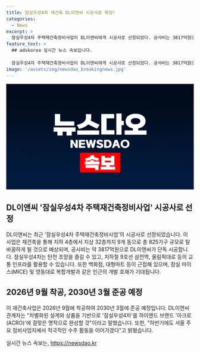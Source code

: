 ```yaml
---
title: 잠실우성4차 재건축 DL이앤씨 시공사로 확정!
categories:
  - News
excerpt: >
  잠실우성4차 주택재건축정비사업이 DL이앤씨에게 시공사로 선정되었다. 공사비는 3817억원으로, 2026년 9월 착공되어 2030년 3월 준공 예정이다. 이 사업은 지하 4층~지상 32층, 9개 동, 825가구 규모로 탈바꿈하며, 잠실 지역의 조망과 교통 인프라의 편의성을 갖추고 있다. DL이앤씨는 아크로(ACRO) 브랜드의 명작으로 완성할 예정이며, 서울 주요 정비사업지에서 적극적인 수주 활동을 계획 중이라고 전했다.
feature_text: >
  ## adskorea 실시간 뉴스 속보입니다.

  잠실우성4차 주택재건축정비사업이 DL이앤씨에게 시공사로 선정되었다. 공사비는 3817억원으로, 2026년 9월 착공되어 2030년 3월 준공 예정이다. 이 사업은 지하 4층~지상 32층, 9개 동, 825가구 규모로 탈바꿈하며, 잠실 지역의 조망과 교통 인프라의 편의성을 갖추고 있다. DL이앤씨는 아크로(ACRO) 브랜드의 명작으로 완성할 예정이며, 서울 주요 정비사업지에서 적극적인 수주 활동을 계획 중이라고 전했다.
image: '/assets/img/newsdao_breakingnews.jpg'
---
```


<p><img src="/assets/img/newsdao_breakingnews.jpg" alt="adskorea 속보" /></p>

<h2 data-ke-size="size26">DL이앤씨 '잠실우성4차 주택재건축정비사업' 시공사로 선정</h2>

<p data-ke-size="size16">DL이앤씨는 최근 '잠실우성4차 주택재건축정비사업'의 시공사로 선정되었습니다. 이 사업은 재건축을 통해 지하 4층에서 지상 32층까지 9개 동으로 총 825가구 규모로 탈바꿈하게 될 것으로 예상되며, 공사비는 약 3817억원으로 DL이앤씨가 단독 시공합니다. 잠실우성4차는 탄천 조망을 즐길 수 있고, 지하철 9호선 삼전역, 올림픽대로 등의 교통 인프라를 활용할 수 있습니다. 또한 백화점, 대형마트 등이 근접해 있으며, 잠실 마이스(MICE) 및 영동대로 복합개발과 같은 인근의 개발 호재가 기대됩니다.</p>

<h2 data-ke-size="size26">2026년 9월 착공, 2030년 3월 준공 예정</h2>

<p data-ke-size="size16">이 재건축사업은 2026년 9월에 착공하여 2030년 3월에 준공 예정입니다. DL이앤씨 관계자는 "차별화된 설계와 상품을 기반으로 '잠실우성4차'를 하이엔드 브랜드 '아크로(ACRO)'에 걸맞은 명작으로 완성할 것"이라고 말했습니다. 또한, "하반기에도 서울 주요 정비사업지에서 적극적인 수주 활동을 이어가겠다"고 밝혔습니다.</p>
실시간 뉴스 속보는, <a href="https://newsdao.kr" rel="dofollow">https://newsdao.kr</a>


